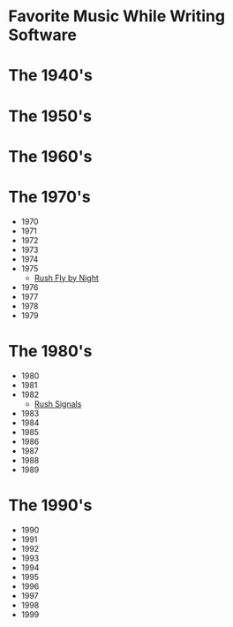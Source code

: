# Favorite Music While Writing Software #

# The 1940's #
# The 1950's #
# The 1960's #
# The 1970's #
* 1970
* 1971
* 1972
* 1973
* 1974
* 1975
    * [Rush Fly by Night](https://en.wikipedia.org/wiki/Fly_by_Night_(album))
* 1976
* 1977
* 1978
* 1979

# The 1980's #
* 1980
* 1981
* 1982
    * [Rush Signals](https://en.wikipedia.org/wiki/Signals_(Rush_album))
* 1983
* 1984
* 1985
* 1986
* 1987
* 1988
* 1989

# The 1990's #
* 1990
* 1991
* 1992
* 1993
* 1994
* 1995
* 1996
* 1997
* 1998
* 1999
